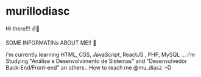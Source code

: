 # murillodiasc

Hi there!!! ✌️🙂

SOME INFORMATINs ABOUT ME!! 🙌


i'm currently learning HTML, CSS, JavaScript, ReactJS , PHP, MySQL ...
i'm Studying "Análise e Desenvolvimento de Sistemas" and "Desenvolvedor Back-End/Front-end" an others..
How to reach me @mu_diasz
  :-D
